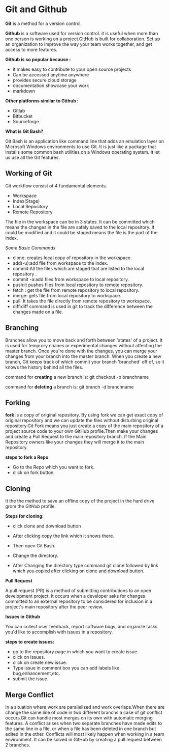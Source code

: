 # Git and Github

**Git** is a method for a version control.

 **Github** is a software used for version control. it is useful when more than one person is working on a project.GitHub is built for collaboration. Set up an organization to improve the way your team works together, and get access to more features.
 

 **Github is so popular because :**
* it makes easy to contribute to your open source projects
* Can be accessed anytime anywhere
* provides secure cloud storage
* documentation.showcase your work
* markdown

**Other platforms similar to Github :**
* Gitlab
* Bitbucket
* Sourceforge

**What is Git Bash?**

Git Bash is an application like command line that adds an emulation layer on Microsoft Windows environments to use Git. It is just like a package that installs some common bash utilities on a Windows operating system. It let us use all the Git features.

## Working of Git
Git workflow consist of 4  fundamental elements.
	
* Workspace
* Index(Stage)
* Local Repository
* Remote Repository
    
The file in the workspace can be in 3 states. It can be committed which means the changes in the file are safely saved to the local repository. It could be modified and it could be staged means the file is the part of the index.

*Some Basic Commands*

* clone: creates local copy of repository in the workspace.
* add(-u):add file from workspace to the index.
* commit:All the files which are staged that are listed to the local repository .
* commit -a:add files from workspace to local repository.
* push:it pushes files from local repository to remote repository.
* fetch : get the file from remote repository to local repository.
* merge: gets file from local repository to workspace.
* pull: It takes the file directly from remote repository to workspace.
* diff:diff command is used in git to track the difference between the changes made on a file.

## Branching
Branches allow you to move back and forth between 'states' of a project. It is used for temprory chanes or experimental changes without affecting the master branch. Once you're done with the changes, you can merge your changes from your branch into the master branch. When you create a new branch, Git keeps track of which commit your branch 'branched' off of, so it knows the history behind all the files.

command for **creating** a new branch is: git checkout -b branchname

command for **deleting** a branch is: git branch -d branchname

## Forking

**fork** is a copy of original repository. By using fork we can get exact copy of original repository and we can update the files without disturbing original repository.Git Fork means you just create a copy of the main repository of a project source code to your own GitHub profile.Then make your changes and create a Pull Request to the main repository branch. If the Main Repository owners like your changes they will merge it to the main repository.

**steps to fork a Repo**
- Go to the Repo which you want to fork.
- click on fork button.

## Cloning

It the the method to save an offline copy of the project in the hard drive grom the *GitHub* profile.

**Steps for cloning:**
  
- click clone and download button 

- After clicking copy the link which it shows there.
  
- Then open Git Bash.
   
- Change the directory.

- After Changing the directory type command git clone followed by link which you copied after clicking on clone and download button.

**Pull Request**

A pull request (PR) is a method of submitting contributions to an open development project. It occurs when a developer asks for changes committed to an external repository to be considered for inclusion in a project's main repository after the peer review.

**Issues in Github**

You can collect user feedback, report software bugs, and organize tasks you'd like to accomplish with issues in a repository.

**steps to create issues:**
- go to the repository page in which you want to create issue.
- click on issues.
- click on create new issue.
- Type issue in comment box you can add labels like bug,enhancement,etc.
- submit the issue.


## Merge Conflict

In a situation where work are parallelized and work overlaps.When there are change the same line of code in two different branchs a case of git conflict occurs.Git can handle most merges on its own with automatic merging features. A conflict arises when two separate branches have made edits to the same line in a file, or when a file has been deleted in one branch but edited in the other. Conflicts will most likely happen when working in a team environment.
It can be solved in GitHub by creating a pull request between 2 branches.
